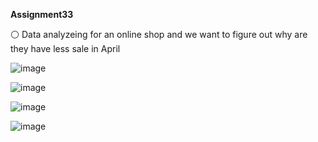 **Assignment33**

⚪ Data analyzeing for an online shop and we want to figure out why are they have less sale in April

![image](https://user-images.githubusercontent.com/76538787/164066457-317af175-a2e8-4878-8fb4-236efe46635a.png)

![image](https://user-images.githubusercontent.com/76538787/164066539-32feeaaf-162b-443e-940e-5716106ee111.png)

![image](https://user-images.githubusercontent.com/76538787/164066643-d741b3a0-1634-42e4-b3c0-f7ad27e9017c.png)

![image](https://user-images.githubusercontent.com/76538787/164066754-5a115683-f678-4a99-a442-6459ba795d77.png)
